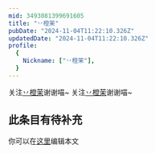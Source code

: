 ```yaml
---
mid: 3493081399691605
title: "丷橙茉"
pubDate: "2024-11-04T11:22:10.326Z"
updatedDate: "2024-11-04T11:22:10.326Z"
profile:
  {
    Nickname: ["丷橙茉"],
  }
---
```


关注[丷橙茉](https://space.bilibili.com/3493081399691605)谢谢喵~ 关注[丷橙茉](https://space.bilibili.com/3493081399691605)谢谢喵~

## 此条目有待补充
你可以在[这里](https://github.com/Yuhanawa/VTuber.ICU/edit/master/src/content/v/丷橙茉/index.md)编辑本文
